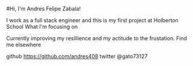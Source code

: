 #Hi, I'm Andres Felipe Zabala!

I work as a full stack engineer and this is my first project at Holberton School
What I'm focusing on

Currently improving my resillience and my actitude to the frustation.
Find me elsewhere

github https://github.com/andres408 twitter @gato73127